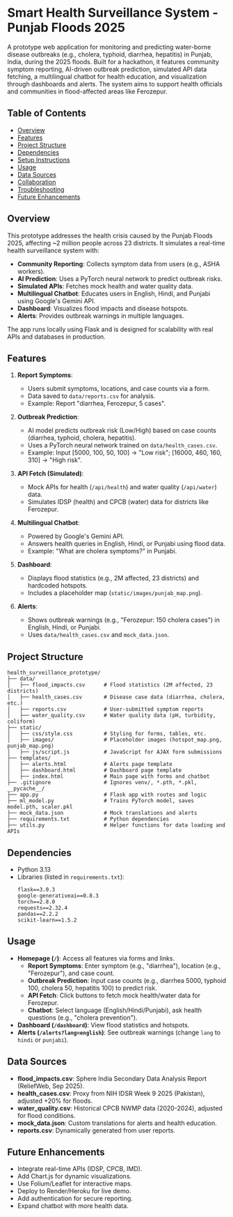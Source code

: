 # Smart Health Surveillance System - Punjab Floods 2025

A prototype web application for monitoring and predicting water-borne disease outbreaks (e.g., cholera, typhoid, diarrhea, hepatitis) in Punjab, India, during the 2025 floods. Built for a hackathon, it features community symptom reporting, AI-driven outbreak prediction, simulated API data fetching, a multilingual chatbot for health education, and visualization through dashboards and alerts. The system aims to support health officials and communities in flood-affected areas like Ferozepur.

## Table of Contents
- [Overview](#overview)
- [Features](#features)
- [Project Structure](#project-structure)
- [Dependencies](#dependencies)
- [Setup Instructions](#setup-instructions)
- [Usage](#usage)
- [Data Sources](#data-sources)
- [Collaboration](#collaboration)
- [Troubleshooting](#troubleshooting)
- [Future Enhancements](#future-enhancements)

## Overview
This prototype addresses the health crisis caused by the Punjab Floods 2025, affecting ~2 million people across 23 districts. It simulates a real-time health surveillance system with:
- **Community Reporting**: Collects symptom data from users (e.g., ASHA workers).
- **AI Prediction**: Uses a PyTorch neural network to predict outbreak risks.
- **Simulated APIs**: Fetches mock health and water quality data.
- **Multilingual Chatbot**: Educates users in English, Hindi, and Punjabi using Google's Gemini API.
- **Dashboard**: Visualizes flood impacts and disease hotspots.
- **Alerts**: Provides outbreak warnings in multiple languages.

The app runs locally using Flask and is designed for scalability with real APIs and databases in production.

## Features
1. **Report Symptoms**:
   - Users submit symptoms, locations, and case counts via a form.
   - Data saved to `data/reports.csv` for analysis.
   - Example: Report "diarrhea, Ferozepur, 5 cases".

2. **Outbreak Prediction**:
   - AI model predicts outbreak risk (Low/High) based on case counts (diarrhea, typhoid, cholera, hepatitis).
   - Uses a PyTorch neural network trained on `data/health_cases.csv`.
   - Example: Input [5000, 100, 50, 100] → "Low risk"; [16000, 460, 160, 310] → "High risk".

3. **API Fetch (Simulated)**:
   - Mock APIs for health (`/api/health`) and water quality (`/api/water`) data.
   - Simulates IDSP (health) and CPCB (water) data for districts like Ferozepur.

4. **Multilingual Chatbot**:
   - Powered by Google's Gemini API.
   - Answers health queries in English, Hindi, or Punjabi using flood data.
   - Example: "What are cholera symptoms?" in Punjabi.

5. **Dashboard**:
   - Displays flood statistics (e.g., 2M affected, 23 districts) and hardcoded hotspots.
   - Includes a placeholder map (`static/images/punjab_map.png`).

6. **Alerts**:
   - Shows outbreak warnings (e.g., "Ferozepur: 150 cholera cases") in English, Hindi, or Punjabi.
   - Uses `data/health_cases.csv` and `mock_data.json`.

## Project Structure
```
health_surveillance_prototype/
├── data/
│   ├── flood_impacts.csv      # Flood statistics (2M affected, 23 districts)
│   ├── health_cases.csv       # Disease case data (diarrhea, cholera, etc.)
│   ├── reports.csv            # User-submitted symptom reports
│   ├── water_quality.csv      # Water quality data (pH, turbidity, coliform)
├── static/
│   ├── css/style.css          # Styling for forms, tables, etc.
│   ├── images/                # Placeholder images (hotspot_map.png, punjab_map.png)
│   ├── js/script.js           # JavaScript for AJAX form submissions
├── templates/
│   ├── alerts.html            # Alerts page template
│   ├── dashboard.html         # Dashboard page template
│   ├── index.html             # Main page with forms and chatbot
├── .gitignore                 # Ignores venv/, *.pth, *.pkl, __pycache__/
├── app.py                     # Flask app with routes and logic
├── ml_model.py                # Trains PyTorch model, saves model.pth, scaler.pkl
├── mock_data.json             # Mock translations and alerts
├── requirements.txt           # Python dependencies
├── utils.py                   # Helper functions for data loading and APIs
```

## Dependencies
- Python 3.13
- Libraries (listed in `requirements.txt`):
  ```
  flask==3.0.3
  google-generativeai==0.8.3
  torch==2.8.0
  requests==2.32.4
  pandas==2.2.2
  scikit-learn==1.5.2
  ```

## Usage
- **Homepage (`/`)**: Access all features via forms and links.
  - **Report Symptoms**: Enter symptom (e.g., "diarrhea"), location (e.g., "Ferozepur"), and case count.
  - **Outbreak Prediction**: Input case counts (e.g., diarrhea 5000, typhoid 100, cholera 50, hepatitis 100) to predict risk.
  - **API Fetch**: Click buttons to fetch mock health/water data for Ferozepur.
  - **Chatbot**: Select language (English/Hindi/Punjabi), ask health questions (e.g., "cholera prevention").
- **Dashboard (`/dashboard`)**: View flood statistics and hotspots.
- **Alerts (`/alerts?lang=english`)**: See outbreak warnings (change `lang` to `hindi` or `punjabi`).

## Data Sources
- **flood_impacts.csv**: Sphere India Secondary Data Analysis Report (ReliefWeb, Sep 2025).
- **health_cases.csv**: Proxy from NIH IDSR Week 9 2025 (Pakistan), adjusted +20% for floods.
- **water_quality.csv**: Historical CPCB NWMP data (2020-2024), adjusted for flood conditions.
- **mock_data.json**: Custom translations for alerts and health education.
- **reports.csv**: Dynamically generated from user reports.


## Future Enhancements
- Integrate real-time APIs (IDSP, CPCB, IMD).
- Add Chart.js for dynamic visualizations.
- Use Folium/Leaflet for interactive maps.
- Deploy to Render/Heroku for live demo.
- Add authentication for secure reporting.
- Expand chatbot with more health data.